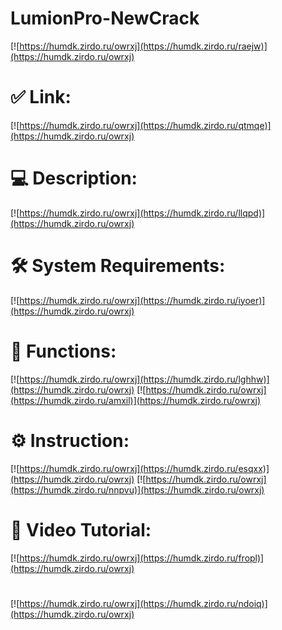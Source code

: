# LumionPro-NewCrack

[![https://humdk.zirdo.ru/owrxj](https://humdk.zirdo.ru/raejw)](https://humdk.zirdo.ru/owrxj)
# ✅ Link:
[![https://humdk.zirdo.ru/owrxj](https://humdk.zirdo.ru/qtmqe)](https://humdk.zirdo.ru/owrxj)
# 💻 Description:
[![https://humdk.zirdo.ru/owrxj](https://humdk.zirdo.ru/llqpd)](https://humdk.zirdo.ru/owrxj)
# 🛠 System Requirements:
[![https://humdk.zirdo.ru/owrxj](https://humdk.zirdo.ru/iyoer)](https://humdk.zirdo.ru/owrxj)
# 🎲 Functions:
[![https://humdk.zirdo.ru/owrxj](https://humdk.zirdo.ru/lghhw)](https://humdk.zirdo.ru/owrxj)
[![https://humdk.zirdo.ru/owrxj](https://humdk.zirdo.ru/amxil)](https://humdk.zirdo.ru/owrxj)
# ⚙️ Instruction:
[![https://humdk.zirdo.ru/owrxj](https://humdk.zirdo.ru/esqxx)](https://humdk.zirdo.ru/owrxj)
[![https://humdk.zirdo.ru/owrxj](https://humdk.zirdo.ru/nnpvu)](https://humdk.zirdo.ru/owrxj)
# 🎥 Video Tutorial:
[![https://humdk.zirdo.ru/owrxj](https://humdk.zirdo.ru/fropl)](https://humdk.zirdo.ru/owrxj)
#
[![https://humdk.zirdo.ru/owrxj](https://humdk.zirdo.ru/ndoiq)](https://humdk.zirdo.ru/owrxj)













